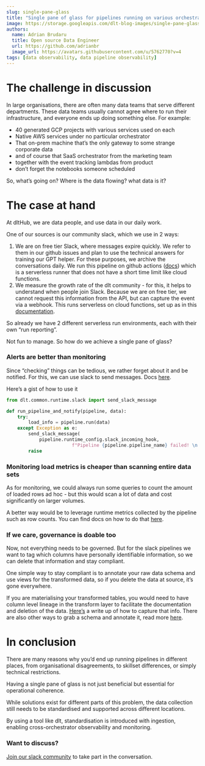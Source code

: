```yaml
---
slug: single-pane-glass
title: "Single pane of glass for pipelines running on various orchestrators"
image: https://storage.googleapis.com/dlt-blog-images/single-pane-glass.png
authors:
  name: Adrian Brudaru
  title: Open source Data Engineer
  url: https://github.com/adrianbr
  image_url: https://avatars.githubusercontent.com/u/5762770?v=4
tags: [data observability, data pipeline observability]
---
```


# The challenge in discussion

In large organisations, there are often many data teams that serve different departments. These data teams usually cannot agree where to run their infrastructure, and everyone ends up doing something else. For example:

- 40 generated GCP projects with various services used on each
- Native AWS services under no particular orchestrator
- That on-prem machine that’s the only gateway to some strange corporate data
- and of course that SaaS orchestrator from the marketing team
- together with the event tracking lambdas from product
- don’t forget the notebooks someone scheduled

So, what’s going on? Where is the data flowing? what data is it?

# The case at hand

At dltHub, we are data people, and use data in our daily work.

One of our sources is our community slack, which we use in 2 ways:

1. We are on free tier Slack, where messages expire quickly. We refer to them in our github issues and plan to use the technical answers for training our GPT helper. For these purposes, we archive the conversations daily. We run this pipeline on github actions ([docs](https://dlthub.com/docs/walkthroughs/deploy-a-pipeline/deploy-with-github-actions)) which is a serverless runner that does not have a short time limit like cloud functions.
2. We measure the growth rate of the dlt community - for this, it helps to understand when people join Slack. Because we are on free tier, we cannot request this information from the API, but can capture the event via a webhook. This runs serverless on cloud functions, set up as in this [documentation](https://dlthub.com/docs/walkthroughs/deploy-a-pipeline/deploy-gcp-cloud-function-as-webhook).

So already we have 2 different serverless run environments, each with their own “run reporting”.

Not fun to manage. So how do we achieve a single pane of glass?

### Alerts are better than monitoring

Since “checking” things can be tedious, we rather forget about it and be notified. For this, we can use slack to send messages. Docs [here](https://dlthub.com/docs/running-in-production/running#using-slack-to-send-messages).

Here’s a gist of how to use it

```py
from dlt.common.runtime.slack import send_slack_message

def run_pipeline_and_notify(pipeline, data):
    try:
        load_info = pipeline.run(data)
    except Exception as e:
        send_slack_message(
            pipeline.runtime_config.slack_incoming_hook,
						f"Pipeline {pipeline.pipeline_name} failed! \n Error: {str(e)}")
        raise
```

### Monitoring load metrics is cheaper than scanning entire data sets

As for monitoring, we could always run some queries to count the amount of loaded rows ad hoc - but this would scan a lot of data and cost significantly on larger volumes.

A better way would be to leverage runtime metrics collected by the pipeline such as row counts. You can find docs on how to do that [here](https://dlthub.com/docs/running-in-production/monitoring#data-monitoring).

### If we care, governance is doable too

Now, not everything needs to be governed. But for the slack pipelines we want to tag which columns have personally identifiable information, so we can delete that information and stay compliant.

One simple way to stay compliant is to annotate your raw data schema and use views for the transformed data, so if you delete the data at source, it’s gone everywhere.

If you are materialising your transformed tables, you would need to have column level lineage in the transform layer to facilitate the documentation and deletion of the data. [Here’s](https://dlthub.com/docs/blog/dlt-lineage-support) a write up of how to capture that info. There are also other ways to grab a schema and annotate it, read more [here](https://dlthub.com/docs/general-usage/schema).

# In conclusion

There are many reasons why you’d end up running pipelines in different places, from organisational disagreements, to skillset differences, or simply technical restrictions.

Having a single pane of glass is not just beneficial but essential for operational coherence.

While solutions exist for different parts of this problem, the data collection still needs to be standardised and supported across different locations.

By using a tool like dlt, standardisation is introduced with ingestion, enabling cross-orchestrator observability and monitoring.

### Want to discuss?

[Join our slack community](https://dlthub.com/community) to take part in the conversation.